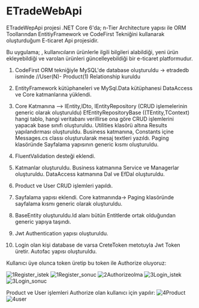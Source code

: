 # ETradeWebApi
ETradeWepApi projesi .NET Core 6'da; n-Tier Architecture yapısı ile ORM Toollarından EntitiyFramework ve CodeFirst Tekniğini kullanarak oluşturduğum E-ticaret Api projesidir.

Bu uygulama; , kullanıcıların ürünlerle ilgili bilgileri alabildiği, yeni ürün ekleyebildiği ve varolan ürünleri güncelleyebildiği bir e-ticaret platformudur.

1. CodeFirst ORM tekniğiyle MySQL'de database oluşturuldu -> etradedb isminde 
  //User(N)- Product(1) Relationship kuruldu

2. EntityFramework kütüphaneleri ve MySql.Data kütüphanesi DataAccess ve Core katmanlarına yüklendi.

3. Core Katmanına --> IEntity,IDto,
	                 IEntityRepository (CRUD işlemelerinin generic olarak oluşturuldu)
					 EfEntityRepositoryBase ((TEntity,TContext) hangi tablo, hangi veritabanı verillirse ona göre CRUD işlemlerini yapacak base sınıfı oluşturuldu.
					 Utilities klasörü altına Results yapılandırması oluşturuldu.
					 Business katmanına, Constants içine Messages.cs classı oluşturularak mesaj textleri yazıldı.
					 Paging klasöründe Sayfalama yapısının generic kısmı oluşturuldu.

4. FluentValidation desteği eklendi.

5. Katmanlar oluşturuldu.
  Business katmanına Service ve Managerlar oluşturuldu. DataAccess katmanına Dal ve EfDal oluşturuldu.

6. Product ve User CRUD işlemleri yapıldı.

7. Sayfalama yapısı eklendi.
   Core katmanında-> Paging klasöründe sayfalama kısmı generic olarak oluşturuldu.

8. BaseEntity oluşturuldu.Id alanı bütün Entitlerde ortak olduğundan generic yapıya taşındı.

9. Jwt Authentication yapısı oluşturuldu.
  
10. Login olan kişi database de varsa CreteToken metotuyla Jwt Token üretir.
	 Autofac yapısı oluşturuldu.

Kullanıcı üye olunca token üretip bu token ile Authorize oluyoruz:

![1Register_istek](https://github.com/ysnesra/ETradeWebApi/assets/104023688/64e86619-1d1d-4c4b-abfb-10ca1c0f01ec)
![1Register_sonuc](https://github.com/ysnesra/ETradeWebApi/assets/104023688/e7fd7c0b-85b0-4d0e-8288-1a600fab882d)
![2Authorizeolma](https://github.com/ysnesra/ETradeWebApi/assets/104023688/30f54d05-2455-4439-b301-40751dd18095)
![3Login_istek](https://github.com/ysnesra/ETradeWebApi/assets/104023688/96ba1256-e7ac-486f-93c0-2d6a4ae418f8)
![3Login_sonuc](https://github.com/ysnesra/ETradeWebApi/assets/104023688/bf38aa2a-ce36-40fb-a741-440972dedab6)

Product ve User işlemleri Authorize olan kullanıcı için yapılır: 
![4Product](https://github.com/ysnesra/ETradeWebApi/assets/104023688/fe5aff9b-f718-4100-9730-733324562aa0)
![4user](https://github.com/ysnesra/ETradeWebApi/assets/104023688/151a72c6-f3a9-443b-a904-82208f24abc2)
